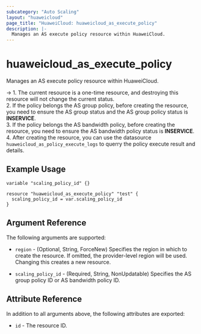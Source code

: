 ```yaml
---
subcategory: "Auto Scaling"
layout: "huaweicloud"
page_title: "HuaweiCloud: huaweicloud_as_execute_policy"
description: |-
  Manages an AS execute policy resource within HuaweiCloud.
---
```


# huaweicloud_as_execute_policy

Manages an AS execute policy resource within HuaweiCloud.

-> 1. The current resource is a one-time resource, and destroying this resource will not change the current status.
<br/>2. If the policy belongs the AS group policy, before creating the resource, you need to ensure the AS group status
  and the AS group policy status is **INSERVICE**.
<br/>3. If the policy belongs the AS bandwidth policy, before creating the resource, you need to ensure the AS
  bandwidth policy status is **INSERVICE**.
<br/>4. After creating the resource, you can use the datasource `huaweicloud_as_policy_execute_logs` to querry
  the policy execute result and details.

## Example Usage

```hcl
variable "scaling_policy_id" {}

resource "huaweicloud_as_execute_policy" "test" {
  scaling_policy_id = var.scaling_policy_id
}
```

## Argument Reference

The following arguments are supported:

* `region` - (Optional, String, ForceNew) Specifies the region in which to create the resource.
  If omitted, the provider-level region will be used. Changing this creates a new resource.

* `scaling_policy_id` - (Required, String, NonUpdatable) Specifies the AS group policy ID or AS bandwidth policy ID.

## Attribute Reference

In addition to all arguments above, the following attributes are exported:

* `id` - The resource ID.
